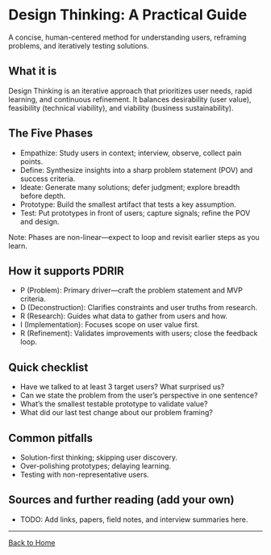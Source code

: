 # Design Thinking: A Practical Guide

A concise, human-centered method for understanding users, reframing problems, and iteratively testing solutions.

## What it is

Design Thinking is an iterative approach that prioritizes user needs, rapid learning, and continuous refinement. It balances desirability (user value), feasibility (technical viability), and viability (business sustainability).

## The Five Phases

- Empathize: Study users in context; interview, observe, collect pain points.
- Define: Synthesize insights into a sharp problem statement (POV) and success criteria.
- Ideate: Generate many solutions; defer judgment; explore breadth before depth.
- Prototype: Build the smallest artifact that tests a key assumption.
- Test: Put prototypes in front of users; capture signals; refine the POV and design.

Note: Phases are non-linear—expect to loop and revisit earlier steps as you learn.

## How it supports PDRIR

- P (Problem): Primary driver—craft the problem statement and MVP criteria.
- D (Deconstruction): Clarifies constraints and user truths from research.
- R (Research): Guides what data to gather from users and how.
- I (Implementation): Focuses scope on user value first.
- R (Refinement): Validates improvements with users; close the feedback loop.

## Quick checklist

- Have we talked to at least 3 target users? What surprised us?
- Can we state the problem from the user’s perspective in one sentence?
- What’s the smallest testable prototype to validate value?
- What did our last test change about our problem framing?

## Common pitfalls

- Solution-first thinking; skipping user discovery.
- Over-polishing prototypes; delaying learning.
- Testing with non-representative users.

## Sources and further reading (add your own)

- TODO: Add links, papers, field notes, and interview summaries here.

---

[Back to Home](../index.md)
